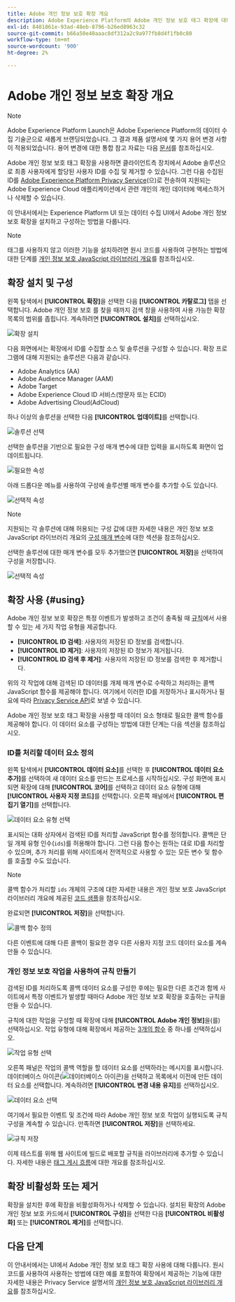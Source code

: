 ```yaml
---
title: Adobe 개인 정보 보호 확장 개요
description: Adobe Experience Platform의 Adobe 개인 정보 보호 태그 확장에 대해 알아봅니다.
exl-id: 8401861e-93ad-48eb-8796-b26ed8963c32
source-git-commit: b66a50e40aaac8df312a2c9a977fb8d4f1fb0c80
workflow-type: tm+mt
source-wordcount: '900'
ht-degree: 2%

---
```


# Adobe 개인 정보 보호 확장 개요

>[!NOTE]
>
>Adobe Experience Platform Launch은 Adobe Experience Platform의 데이터 수집 기술군으로 새롭게 브랜딩되었습니다. 그 결과 제품 설명서에 몇 가지 용어 변경 사항이 적용되었습니다. 용어 변경에 대한 통합 참고 자료는 다음 [문서](../../../term-updates.md)를 참조하십시오.

Adobe 개인 정보 보호 태그 확장을 사용하면 클라이언트측 장치에서 Adobe 솔루션으로 최종 사용자에게 할당된 사용자 ID를 수집 및 제거할 수 있습니다. 그런 다음 수집된 ID를 [Adobe Experience Platform Privacy Service](../../../../privacy-service/home.md)(으)로 전송하여 지원되는 Adobe Experience Cloud 애플리케이션에서 관련 개인의 개인 데이터에 액세스하거나 삭제할 수 있습니다.

이 안내서에서는 Experience Platform UI 또는 데이터 수집 UI에서 Adobe 개인 정보 보호 확장을 설치하고 구성하는 방법을 다룹니다.

>[!NOTE]
>
>태그를 사용하지 않고 이러한 기능을 설치하려면 원시 코드를 사용하여 구현하는 방법에 대한 단계를 [개인 정보 보호 JavaScript 라이브러리 개요](../../../../privacy-service/js-library.md)를 참조하십시오.

## 확장 설치 및 구성

왼쪽 탐색에서 **[!UICONTROL 확장]**&#x200B;을 선택한 다음 **[!UICONTROL 카탈로그]** 탭을 선택합니다. Adobe 개인 정보 보호 를 찾을 때까지 검색 창을 사용하여 사용 가능한 확장 목록의 범위를 좁힙니다. 계속하려면 **[!UICONTROL 설치]**&#x200B;를 선택하십시오.

![확장 설치](../../../images/extensions/client/privacy/install.png)

다음 화면에서는 확장에서 ID를 수집할 소스 및 솔루션을 구성할 수 있습니다. 확장 프로그램에 대해 지원되는 솔루션은 다음과 같습니다.

* Adobe Analytics (AA)
* Adobe Audience Manager (AAM)
* Adobe Target
* Adobe Experience Cloud ID 서비스(방문자 또는 ECID)
* Adobe Advertising Cloud(AdCloud)

하나 이상의 솔루션을 선택한 다음 **[!UICONTROL 업데이트]**&#x200B;를 선택합니다.

![솔루션 선택](../../../images/extensions/client/privacy/select-solutions.png)

선택한 솔루션을 기반으로 필요한 구성 매개 변수에 대한 입력을 표시하도록 화면이 업데이트됩니다.

![필요한 속성](../../../images/extensions/client/privacy/required-properties.png)

아래 드롭다운 메뉴를 사용하여 구성에 솔루션별 매개 변수를 추가할 수도 있습니다.

![선택적 속성](../../../images/extensions/client/privacy/optional-properties.png)

>[!NOTE]
>
>지원되는 각 솔루션에 대해 허용되는 구성 값에 대한 자세한 내용은 개인 정보 보호 JavaScript 라이브러리 개요의 [구성 매개 변수](../../../../privacy-service/js-library.md#config-params)에 대한 섹션을 참조하십시오.

선택한 솔루션에 대한 매개 변수를 모두 추가했으면 **[!UICONTROL 저장]**&#x200B;을 선택하여 구성을 저장합니다.

![선택적 속성](../../../images/extensions/client/privacy/save-config.png)

## 확장 사용 {#using}

Adobe 개인 정보 보호 확장은 특정 이벤트가 발생하고 조건이 충족될 때 [규칙](../../../ui/managing-resources/rules.md)에서 사용할 수 있는 세 가지 작업 유형을 제공합니다.

* **[!UICONTROL ID 검색]**: 사용자의 저장된 ID 정보를 검색합니다.
* **[!UICONTROL ID 제거]**: 사용자의 저장된 ID 정보가 제거됩니다.
* **[!UICONTROL ID 검색 후 제거]**: 사용자의 저장된 ID 정보를 검색한 후 제거합니다.

위의 각 작업에 대해 검색된 ID 데이터를 개체 매개 변수로 수락하고 처리하는 콜백 JavaScript 함수를 제공해야 합니다. 여기에서 이러한 ID를 저장하거나 표시하거나 필요에 따라 [Privacy Service API](../../../../privacy-service/api/overview.md)로 보낼 수 있습니다.

Adobe 개인 정보 보호 태그 확장을 사용할 때 데이터 요소 형태로 필요한 콜백 함수를 제공해야 합니다. 이 데이터 요소를 구성하는 방법에 대한 단계는 다음 섹션을 참조하십시오.

### ID를 처리할 데이터 요소 정의

왼쪽 탐색에서 **[!UICONTROL 데이터 요소]**&#x200B;를 선택한 후 **[!UICONTROL 데이터 요소 추가]**&#x200B;를 선택하여 새 데이터 요소를 만드는 프로세스를 시작하십시오. 구성 화면에 표시되면 확장에 대해 **[!UICONTROL 코어]**&#x200B;를 선택하고 데이터 요소 유형에 대해 **[!UICONTROL 사용자 지정 코드]**&#x200B;를 선택합니다. 오른쪽 패널에서 **[!UICONTROL 편집기 열기]**&#x200B;를 선택합니다.

![데이터 요소 유형 선택](../../../images/extensions/client/privacy/data-element-type.png)

표시되는 대화 상자에서 검색된 ID를 처리할 JavaScript 함수를 정의합니다. 콜백은 단일 개체 유형 인수(`ids`)를 허용해야 합니다. 그런 다음 함수는 원하는 대로 ID를 처리할 수 있으며, 추가 처리를 위해 사이트에서 전역적으로 사용할 수 있는 모든 변수 및 함수를 호출할 수도 있습니다.

>[!NOTE]
>
>콜백 함수가 처리할 `ids` 개체의 구조에 대한 자세한 내용은 개인 정보 보호 JavaScript 라이브러리 개요에 제공된 [코드 샘플](../../../../privacy-service/js-library.md#samples)을 참조하십시오.

완료되면 **[!UICONTROL 저장]**&#x200B;을 선택합니다.

![콜백 함수 정의](../../../images/extensions/client/privacy/define-custom-code.png)

다른 이벤트에 대해 다른 콜백이 필요한 경우 다른 사용자 지정 코드 데이터 요소를 계속 만들 수 있습니다.

### 개인 정보 보호 작업을 사용하여 규칙 만들기

검색된 ID를 처리하도록 콜백 데이터 요소를 구성한 후에는 필요한 다른 조건과 함께 사이트에서 특정 이벤트가 발생할 때마다 Adobe 개인 정보 보호 확장을 호출하는 규칙을 만들 수 있습니다.

규칙에 대한 작업을 구성할 때 확장에 대해 **[!UICONTROL Adobe 개인 정보]**&#x200B;을(를) 선택하십시오. 작업 유형에 대해 확장에서 제공하는 [3개의 함수](#using) 중 하나를 선택하십시오.

![작업 유형 선택](../../../images/extensions/client/privacy/action-type.png)

오른쪽 패널은 작업의 콜백 역할을 할 데이터 요소를 선택하라는 메시지를 표시합니다. 데이터베이스 아이콘(![데이터베이스 아이콘](../../../images/extensions/client/privacy/database.png))을 선택하고 목록에서 이전에 만든 데이터 요소를 선택합니다. 계속하려면 **[!UICONTROL 변경 내용 유지]**&#x200B;를 선택하십시오.

![데이터 요소 선택](../../../images/extensions/client/privacy/add-data-element.png)

여기에서 필요한 이벤트 및 조건에 따라 Adobe 개인 정보 보호 작업이 실행되도록 규칙 구성을 계속할 수 있습니다. 만족하면 **[!UICONTROL 저장]**&#x200B;을 선택하세요.

![규칙 저장](../../../images/extensions/client/privacy/save-rule.png)

이제 테스트를 위해 웹 사이트에 빌드로 배포할 규칙을 라이브러리에 추가할 수 있습니다. 자세한 내용은 [태그 게시 흐름](../../../ui/publishing/overview.md)에 대한 개요를 참조하십시오.

## 확장 비활성화 또는 제거

확장을 설치한 후에 확장을 비활성화하거나 삭제할 수 있습니다. 설치된 확장의 Adobe 개인 정보 보호 카드에서 **[!UICONTROL 구성]**&#x200B;을 선택한 다음 **[!UICONTROL 비활성화]** 또는 **[!UICONTROL 제거]**&#x200B;를 선택합니다.

## 다음 단계

이 안내서에서는 UI에서 Adobe 개인 정보 보호 태그 확장 사용에 대해 다룹니다. 원시 코드를 사용하여 사용하는 방법에 대한 예를 포함하여 확장에서 제공하는 기능에 대한 자세한 내용은 Privacy Service 설명서의 [개인 정보 보호 JavaScript 라이브러리 개요](../../../../privacy-service/js-library.md)를 참조하십시오.
